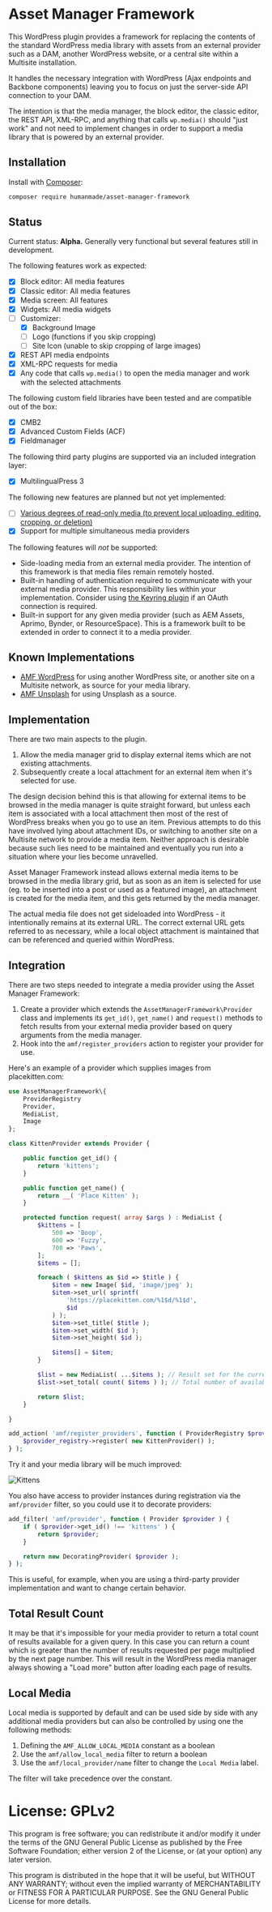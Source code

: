 # Asset Manager Framework

This WordPress plugin provides a framework for replacing the contents of the standard WordPress media library with assets from an external provider such as a DAM, another WordPress website, or a central site within a Multisite installation.

It handles the necessary integration with WordPress (Ajax endpoints and Backbone components) leaving you to focus on just the server-side API connection to your DAM.

The intention is that the media manager, the block editor, the classic editor, the REST API, XML-RPC, and anything that calls `wp.media()` should "just work" and not need to implement changes in order to support a media library that is powered by an external provider.

## Installation

Install with [Composer](https://getcomposer.org):

```sh
composer require humanmade/asset-manager-framework
```

## Status

Current status: **Alpha.** Generally very functional but several features still in development.

The following features work as expected:

* [X] Block editor: All media features
* [X] Classic editor: All media features
* [X] Media screen: All features
* [X] Widgets: All media widgets
* [ ] Customizer:
    - [X] Background Image
    - [ ] Logo (functions if you skip cropping)
    - [ ] Site Icon (unable to skip cropping of large images)
* [X] REST API media endpoints
* [X] XML-RPC requests for media
* [X] Any code that calls `wp.media()` to open the media manager and work with the selected attachments

The following custom field libraries have been tested and are compatible out of the box:

* [X] CMB2
* [X] Advanced Custom Fields (ACF)
* [X] Fieldmanager

The following third party plugins are supported via an included integration layer:

* [X] MultilingualPress 3

The following new features are planned but not yet implemented:

* [ ] [Various degrees of read-only media (to prevent local uploading, editing, cropping, or deletion)](https://github.com/humanmade/asset-manager-framework/issues/13)
* [x] Support for multiple simultaneous media providers

The following features will *not* be supported:

* Side-loading media from an external media provider. The intention of this framework is that media files remain remotely hosted.
* Built-in handling of authentication required to communicate with your external media provider. This responsibility lies within your implementation. Consider using [the Keyring plugin](https://wordpress.org/plugins/keyring/) if an OAuth connection is required.
* Built-in support for any given media provider (such as AEM Assets, Aprimo, Bynder, or ResourceSpace). This is a framework built to be extended in order to connect it to a media provider.

## Known Implementations

* [AMF WordPress](https://github.com/humanmade/amf-wordpress/) for using another WordPress site, or another site on a Multisite network, as source for your media library.
* [AMF Unsplash](https://github.com/humanmade/amf-unsplash/) for using Unsplash as a source.

## Implementation

There are two main aspects to the plugin.

1. Allow the media manager grid to display external items which are not existing attachments.
2. Subsequently create a local attachment for an external item when it's selected for use.

The design decision behind this is that allowing for external items to be browsed in the media manager is quite straight forward, but unless each item is associated with a local attachment then most of the rest of WordPress breaks when you go to use an item. Previous attempts to do this have involved lying about attachment IDs, or switching to another site on a Multisite network to provide a media item. Neither approach is desirable because such lies need to be maintained and eventually you run into a situation where your lies become unravelled.

Asset Manager Framework instead allows external media items to be browsed in the media library grid, but as soon as an item is selected for use (eg. to be inserted into a post or used as a featured image), an attachment is created for the media item, and this gets returned by the media manager.

The actual media file does not get sideloaded into WordPress - it intentionally remains at its external URL. The correct external URL gets referred to as necessary, while a local object attachment is maintained that can be referenced and queried within WordPress.

## Integration

There are two steps needed to integrate a media provider using the Asset Manager Framework:

1. Create a provider which extends the `AssetManagerFramework\Provider` class and implements its `get_id()`, `get_name()` and `request()` methods to fetch results from your external media provider based on query arguments from the media manager.
2. Hook into the `amf/register_providers` action to register your provider for use.

Here's an example of a provider which supplies images from placekitten.com:

```php
use AssetManagerFramework\{
	ProviderRegistry
	Provider,
	MediaList,
	Image
};

class KittenProvider extends Provider {

	public function get_id() {
		return 'kittens';
	}

	public function get_name() {
		return __( 'Place Kitten' );
	}

	protected function request( array $args ) : MediaList {
		$kittens = [
			500 => 'Boop',
			600 => 'Fuzzy',
			700 => 'Paws',
		];
		$items = [];

		foreach ( $kittens as $id => $title ) {
			$item = new Image( $id, 'image/jpeg' );
			$item->set_url( sprintf(
				'https://placekitten.com/%1$d/%1$d',
				$id
			) );
			$item->set_title( $title );
			$item->set_width( $id );
			$item->set_height( $id );

			$items[] = $item;
		}

		$list = new MediaList( ...$items ); // Result set for the current page.
		$list->set_total( count( $items ) ); // Total number of available results.

		return $list;
	}

}

add_action( 'amf/register_providers', function ( ProviderRegistry $provider_registry ) {
	$provider_registry->register( new KittenProvider() );
} );
```

Try it and your media library will be much improved:

![Kittens](assets/KittenProvider.png)

You also have access to provider instances during registration via the `amf/provider` filter, so you could use it to decorate providers:

```php
add_filter( 'amf/provider', function ( Provider $provider ) {
	if ( $provider->get_id() !== 'kittens' ) {
		return $provider;
	}

	return new DecoratingProvider( $provider );
} );
```

This is useful, for example, when you are using a third-party provider implementation and want to change certain behavior.

## Total Result Count

It may be that it's impossible for your media provider to return a total count of results available for a given query. In this case you can return a count which is greater than the number of results requested per page multiplied by the next page number. This will result in the WordPress media manager always showing a "Load more" button after loading each page of results.

## Local Media

Local media is supported by default and can be used side by side with any additional media providers but can also be controlled by using one the following methods:

1. Defining the `AMF_ALLOW_LOCAL_MEDIA` constant as a boolean
2. Use the `amf/allow_local_media` filter to return a boolean
3. Use the `amf/local_provider/name` filter to change the `Local Media` label.

The filter will take precedence over the constant.

# License: GPLv2 #

This program is free software; you can redistribute it and/or modify
it under the terms of the GNU General Public License as published by
the Free Software Foundation; either version 2 of the License, or
(at your option) any later version.

This program is distributed in the hope that it will be useful,
but WITHOUT ANY WARRANTY; without even the implied warranty of
MERCHANTABILITY or FITNESS FOR A PARTICULAR PURPOSE.  See the
GNU General Public License for more details.
